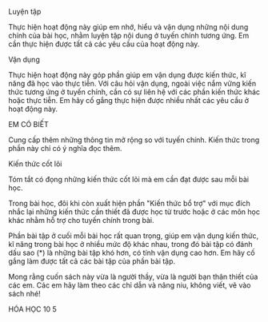 Luyện tập

Thực hiện hoạt động này giúp em nhớ, hiểu và vận dụng những nội dung chính của bài học, nhằm luyện tập nội dung ở tuyến chính tương ứng.
Em cần thực hiện được tất cả các yêu cầu của hoạt động này.

Vận dụng

Thực hiện hoạt động này góp phần giúp em vận dụng được kiến thức, kĩ năng đã học vào thực tiễn. Với câu hỏi vận dụng, ngoài việc nắm vững kiến thức tương ứng ở tuyến chính, cần có sự liên hệ với các phần kiến thức khác hoặc thực tiễn.
Em hãy cố gắng thực hiện được nhiều nhất các yêu cầu ở hoạt động này.

EM CÓ BIẾT

Cung cấp thêm những thông tin mở rộng so với tuyến chính. Kiến thức trong phần này chỉ có ý nghĩa đọc thêm.

Kiến thức cốt lõi

Tóm tắt có đọng những kiến thức cốt lõi mà em cần đạt được sau mỗi bài học.

Trong bài học, đôi khi còn xuất hiện phần "Kiến thức bổ trợ" với mục đích nhắc lại những kiến thức cần thiết đã được học từ trước hoặc ở các môn học khác nhằm hỗ trợ cho tuyến chính trong bài.

Phần bài tập ở cuối mỗi bài học rất quan trọng, giúp em vận dụng kiến thức, kĩ năng trong bài học ở nhiều mức độ khác nhau, trong đó bài tập có đánh dấu sao (*) là những bài tập khó hơn, có tính vận dụng cao hơn. Em hãy cố gắng làm được tất cả các bài tập của phần bài tập.

Mong rằng cuốn sách này vừa là người thầy, vừa là người bạn thân thiết của các em. Các em hãy làm theo các chỉ dẫn và nâng niu, không viết, vẽ vào sách nhé!

HÓA HỌC 10 5